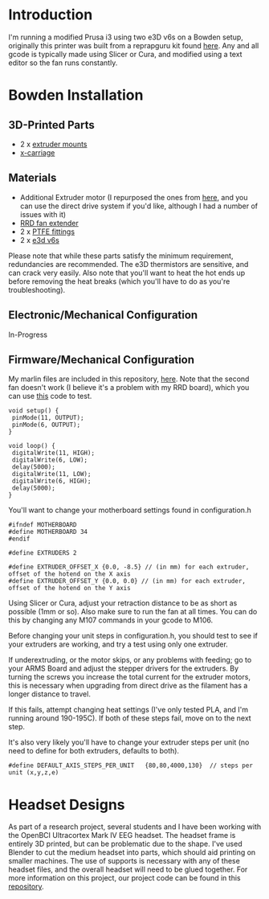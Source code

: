 # Introduction
I'm running a modified Prusa i3 using two e3D v6s on a Bowden setup, originally this printer was built from a reprapguru kit found [here](https://reprapguru.com/). Any and all gcode is typically made using Slicer or Cura, and modified using a text editor so the fan runs constantly.

# Bowden Installation
## 3D-Printed Parts
* 2 x [extruder mounts](https://www.thingiverse.com/thing:2078038)
* [x-carriage](https://www.thingiverse.com/thing:1065471)

## Materials
* Additional Extruder motor (I repurposed the ones from [here](https://www.amazon.com/Geeetech-Dual-Extruder-hotend-nozzle/dp/B075TGY28F/ref=sr_1_1?s=industrial&ie=UTF8&qid=1514663493&sr=1-1&keywords=geeetech+extruder), and you can use the direct drive system if you'd like, although I had a number of issues with it)
* [RRD fan extender](https://www.amazon.com/AuBreey-Extender-DUAL-EXTRUSION-Printer-Reprap/dp/B07115SX39/ref=sr_1_fkmr0_3?dd=8meGbv0H0ZUQmLQLSJfdzQ%2C%2C&ddc_refnmnt=pfod&ie=UTF8&qid=1514663427&sr=8-3-fkmr0&keywords=ramps+fan+extender&refinements=p_97%3A11292772011)
* 2 x [PTFE fittings](https://www.amazon.com/dp/B01F1XTRGI/ref=sxr_rr_xsim_1?pf_rd_m=ATVPDKIKX0DER&pf_rd_p=3008523062&pd_rd_wg=ZMOeN&pf_rd_r=46MJAA6X7F9JKQ17D5ET&pf_rd_s=desktop-rhs-carousels&pf_rd_t=301&pd_rd_i=B01F1XTRGI&pd_rd_w=6iyha&pf_rd_i=stepper+motor+cable&pd_rd_r=e7ea052b-b13e-4d06-9a6b-0f035aa68d9e&ie=UTF8&qid=1514663624&sr=1)
* 2 x [e3d v6s](https://www.amazon.com/E3D-All-metal-HotEnd-Full-Approximately/dp/B00NAK9JFO/ref=sr_1_2?rps=1&ie=UTF8&qid=1514664069&sr=8-2&keywords=e3d&refinements=p_85%3A2470955011%2Cp_89%3AE3D)

Please note that while these parts satisfy the minimum requirement, redundancies are recommended. The e3D thermistors are sensitive, and can crack very easily. Also note that you'll want to heat the hot ends up before removing the heat breaks (which you'll have to do as you're troubleshooting).

## Electronic/Mechanical Configuration
In-Progress

## Firmware/Mechanical Configuration
My marlin files are included in this repository, [here](https://github.com/ajump2/3D_Printing/tree/master/Marlin). Note that the second fan doesn't work (I believe it's a problem with my RRD board), which you can use [this](https://www.geeetech.com/wiki/index.php/Reprap_Ramps1.4_RRD_Fan_Extender) code to test.

``` arduino
void setup() {
 pinMode(11, OUTPUT);
 pinMode(6, OUTPUT);
}

void loop() {
 digitalWrite(11, HIGH);
 digitalWrite(6, LOW);
 delay(5000);
 digitalWrite(11, LOW);
 digitalWrite(6, HIGH);
 delay(5000);
}
```

You'll want to change your motherboard settings found in configuration.h

``` arduino
#ifndef MOTHERBOARD
#define MOTHERBOARD 34
#endif

#define EXTRUDERS 2

#define EXTRUDER_OFFSET_X {0.0, -8.5} // (in mm) for each extruder, offset of the hotend on the X axis
#define EXTRUDER_OFFSET_Y {0.0, 0.0} // (in mm) for each extruder, offset of the hotend on the Y axis
```

Using Slicer or Cura, adjust your retraction distance to be as short as possible (1mm or so). Also make sure to run the fan at all times. You can do this by changing any M107 commands in your gcode to M106.

Before changing your unit steps in configuration.h, you should test to see if your extruders are working, and try a test using only one extruder.

If underextruding, or the motor skips, or any problems with feeding; go to your ARMS Board and adjust the stepper drivers for the extruders. By turning the screws you increase the total current for the extruder motors, this is necessary when upgrading from direct drive as the filament has a longer distance to travel.

If this fails, attempt changing heat settings (I've only tested PLA, and I'm running around 190-195C). If both of these steps fail, move on to the next step.

It's also very likely you'll have to change your extruder steps per unit (no need to define for both extruders, defaults to both).

``` arduino
#define DEFAULT_AXIS_STEPS_PER_UNIT   {80,80,4000,130}  // steps per unit (x,y,z,e)
```

# Headset Designs
As part of a research project, several students and I have been working with the OpenBCI Ultracortex Mark IV EEG headset. The headset frame is entirely 3D printed, but can be problematic due to the shape. I've used Blender to cut the medium headset into parts, which should aid printing on smaller machines. The use of supports is necessary with any of these headset files, and the overall headset will need to be glued together. For more information on this project, our project code can be found in this [repository](https://github.com/mahn00b/openbci_testing_e).
